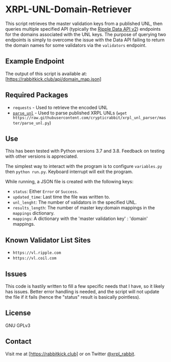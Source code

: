 # XRPL-UNL-Domain-Retriever
This script retrieves the master validation keys from a published UNL, then queries multiple specified API (typically the [Ripple Data API v2]) endpoints for the domains associated with the UNL keys. The purpose of querying two endpoints is simply to overcome the issue with the Data API failing to return the domain names for some validators via the `validators` endpoint.

## Example Endpoint
The output of this script is available at: [https://rabbitkick.club/api/domain_map.json]

## Required Packages
- `requests` - Used to retrieve the encoded UNL
- [`parse_unl`] - Used to parse published XRPL UNLs (`wget https://raw.githubusercontent.com/crypticrabbit/xrpl_unl_parser/master/parse_unl.py`)

## Use
This has been tested with Python versions 3.7 and 3.8. Feedback on testing with other versions is appreciated.

The simplest way to interact with the program is to configure `variables.py` then `python run.py`.
Keyboard interrupt will exit the program.


While running, a JSON file is created with the following keys:
- `status`: Either `Error` or `Success`.
- `updated_time`: Last time the file was written to.
- `unl_lenght`: The number of validators in the specified UNL.
- `results_length`: The number of master key:domain mappings in the `mappings` dictionary.
- `mappings`: A dictionary with the 'master validation key' : 'domain' mappings.

## Known Validator List Sites
- `https://vl.ripple.com`
- `https://vl.coil.com`

## Issues
This code is hastily written to fill a few specific needs that I have, so it likely has issues. Better error handling is needed, and the script will not update the file if it fails (hence the "status" result is basically pointless).

## License
GNU GPLv3

## Contact
Visit me at [https://rabbitkick.club] or on Twitter [@xrpl_rabbit].

[https://rabbitkick.club/api/domain_map.json]:https://rabbitkick.club/api/domain_map.json
[Ripple Data API v2]:https://xrpl.org/data-api.html
[`parse_unl`]:https://github.com/crypticrabbit/xrpl_unl_parser
[https://rabbitkick.club]:https://rabbitkick.club
[@xrpl_rabbit]:https://twitter.com/xrpl_rabbit
